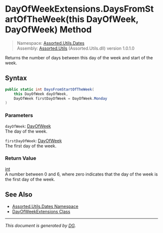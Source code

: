 ﻿# DayOfWeekExtensions.DaysFromStartOfTheWeek(this DayOfWeek, DayOfWeek) Method

> Namespace: [Assorted.Utils.Dates](index.md#assortedutilsdates-namespace)\
> Assembly: [Assorted.Utils](index.md) (Assorted.Utils.dll) version 1.0.1.0

Returns the number of days between this day of the week and start of the week.

## Syntax

```csharp
public static int DaysFromStartOfTheWeek(
    this DayOfWeek dayOfWeek, 
    DayOfWeek firstDayOfWeek = DayOfWeek.Monday
)
```

### Parameters

`dayOfWeek`: [DayOfWeek](https://docs.microsoft.com/en-us/dotnet/api/system.dayofweek)\
The day of the week.

`firstDayOfWeek`: [DayOfWeek](https://docs.microsoft.com/en-us/dotnet/api/system.dayofweek)\
The first day of the week.

### Return Value

[int](https://docs.microsoft.com/en-us/dotnet/api/system.int32)\
A number between 0 and 6, where zero indicates that the day of the week is the first day of the week.

## See Also

- [Assorted.Utils.Dates Namespace](index.md#assortedutilsdates-namespace)
- [DayOfWeekExtensions Class](Assorted.Utils.Dates.DayOfWeekExtensions.md)

---

_This document is generated by [DG](https://github.com/Khojasteh/dg)._
